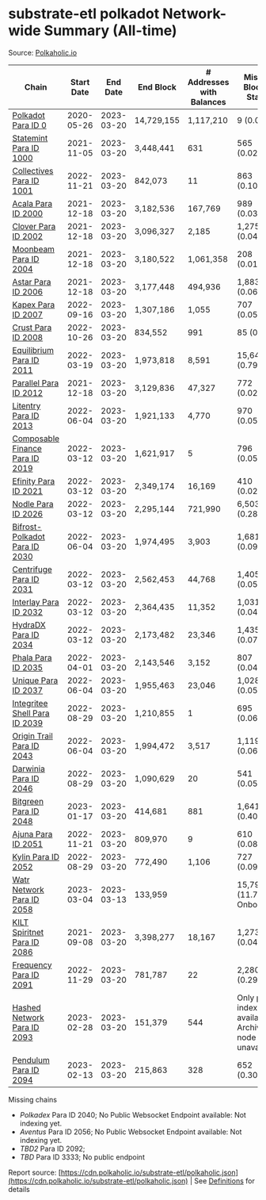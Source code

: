 # substrate-etl polkadot Network-wide Summary (All-time)

Source: [Polkaholic.io](https://polkaholic.io)


| Chain            | Start Date | End Date | End Block | # Addresses with Balances | Missing Blocks / Status |
| ---------------- | ---------- | ---------| --------- | ------------------------- | ----------------------- |
| [Polkadot Para ID 0](/polkadot/0-polkadot) | 2020-05-26 | 2023-03-20 | 14,729,155 |  1,117,210 | 9 (0.00%)  |
| [Statemint Para ID 1000](/polkadot/1000-statemint) | 2021-11-05 | 2023-03-20 | 3,448,441 |  631 | 565 (0.02%)  |
| [Collectives Para ID 1001](/polkadot/1001-collectives) | 2022-11-21 | 2023-03-20 | 842,073 |  11 | 863 (0.10%)  |
| [Acala Para ID 2000](/polkadot/2000-acala) | 2021-12-18 | 2023-03-20 | 3,182,536 |  167,769 | 989 (0.03%)  |
| [Clover Para ID 2002](/polkadot/2002-clover) | 2021-12-18 | 2023-03-20 | 3,096,327 |  2,185 | 1,275 (0.04%)  |
| [Moonbeam Para ID 2004](/polkadot/2004-moonbeam) | 2021-12-18 | 2023-03-20 | 3,180,522 |  1,061,358 | 208 (0.01%)  |
| [Astar Para ID 2006](/polkadot/2006-astar) | 2021-12-18 | 2023-03-20 | 3,177,448 |  494,936 | 1,883 (0.06%)  |
| [Kapex Para ID 2007](/polkadot/2007-kapex) | 2022-09-16 | 2023-03-20 | 1,307,186 |  1,055 | 707 (0.05%)  |
| [Crust Para ID 2008](/polkadot/2008-crust) | 2022-10-26 | 2023-03-20 | 834,552 |  991 | 85 (0.01%)  |
| [Equilibrium Para ID 2011](/polkadot/2011-equilibrium) | 2022-03-19 | 2023-03-20 | 1,973,818 |  8,591 | 15,647 (0.79%)  |
| [Parallel Para ID 2012](/polkadot/2012-parallel) | 2021-12-18 | 2023-03-20 | 3,129,836 |  47,327 | 772 (0.02%)  |
| [Litentry Para ID 2013](/polkadot/2013-litentry) | 2022-06-04 | 2023-03-20 | 1,921,133 |  4,770 | 970 (0.05%)  |
| [Composable Finance Para ID 2019](/polkadot/2019-composable) | 2022-03-12 | 2023-03-20 | 1,621,917 |  5 | 796 (0.05%)  |
| [Efinity Para ID 2021](/polkadot/2021-efinity) | 2022-03-12 | 2023-03-20 | 2,349,174 |  16,169 | 410 (0.02%)  |
| [Nodle Para ID 2026](/polkadot/2026-nodle) | 2022-03-12 | 2023-03-20 | 2,295,144 |  721,990 | 6,503 (0.28%)  |
| [Bifrost-Polkadot Para ID 2030](/polkadot/2030-bifrost-dot) | 2022-06-04 | 2023-03-20 | 1,974,495 |  3,903 | 1,681 (0.09%)  |
| [Centrifuge Para ID 2031](/polkadot/2031-centrifuge) | 2022-03-12 | 2023-03-20 | 2,562,453 |  44,768 | 1,405 (0.05%)  |
| [Interlay Para ID 2032](/polkadot/2032-interlay) | 2022-03-12 | 2023-03-20 | 2,364,435 |  11,352 | 1,031 (0.04%)  |
| [HydraDX Para ID 2034](/polkadot/2034-hydradx) | 2022-03-12 | 2023-03-20 | 2,173,482 |  23,346 | 1,435 (0.07%)  |
| [Phala Para ID 2035](/polkadot/2035-phala) | 2022-04-01 | 2023-03-20 | 2,143,546 |  3,152 | 807 (0.04%)  |
| [Unique Para ID 2037](/polkadot/2037-unique) | 2022-06-04 | 2023-03-20 | 1,955,463 |  23,046 | 1,028 (0.05%)  |
| [Integritee Shell Para ID 2039](/polkadot/2039-integritee-shell) | 2022-08-29 | 2023-03-20 | 1,210,855 |  1 | 695 (0.06%)  |
| [Origin Trail Para ID 2043](/polkadot/2043-origintrail) | 2022-06-04 | 2023-03-20 | 1,994,472 |  3,517 | 1,119 (0.06%)  |
| [Darwinia Para ID 2046](/polkadot/2046-darwinia) | 2022-08-29 | 2023-03-20 | 1,090,629 |  20 | 541 (0.05%)  |
| [Bitgreen Para ID 2048](/polkadot/2048-bitgreen) | 2023-01-17 | 2023-03-20 | 414,681 |  881 | 1,641 (0.40%)  |
| [Ajuna Para ID 2051](/polkadot/2051-ajuna) | 2022-11-21 | 2023-03-20 | 809,970 |  9 | 610 (0.08%)  |
| [Kylin Para ID 2052](/polkadot/2052-kylin) | 2022-08-29 | 2023-03-20 | 772,490 |  1,106 | 727 (0.09%)  |
| [Watr Network Para ID 2058](/polkadot/2058-watr) | 2023-03-04 | 2023-03-13 | 133,959 |   | 15,799 (11.79%) Onboarding |
| [KILT Spiritnet Para ID 2086](/polkadot/2086-kilt) | 2021-09-08 | 2023-03-20 | 3,398,277 |  18,167 | 1,273 (0.04%)  |
| [Frequency Para ID 2091](/polkadot/2091-frequency) | 2022-11-29 | 2023-03-20 | 781,787 |  22 | 2,280 (0.29%)  |
| [Hashed Network Para ID 2093](/polkadot/2093-hashed) | 2023-02-28 | 2023-03-20 | 151,379 |  544 |   Only partial index available: Archive node unavailable |
| [Pendulum Para ID 2094](/polkadot/2094-pendulum) | 2023-02-13 | 2023-03-20 | 215,863 |  328 | 652 (0.30%)  |

Missing chains


* *Polkadex* Para ID 2040; No Public Websocket Endpoint available: Not indexing yet.
* *Aventus* Para ID 2056; No Public Websocket Endpoint available: Not indexing yet.
* *TBD2* Para ID 2092; 
* *TBD* Para ID 3333; No public endpoint

Report source: [https://cdn.polkaholic.io/substrate-etl/polkaholic.json](https://cdn.polkaholic.io/substrate-etl/polkaholic.json) | See [Definitions](/DEFINITIONS.md) for details
